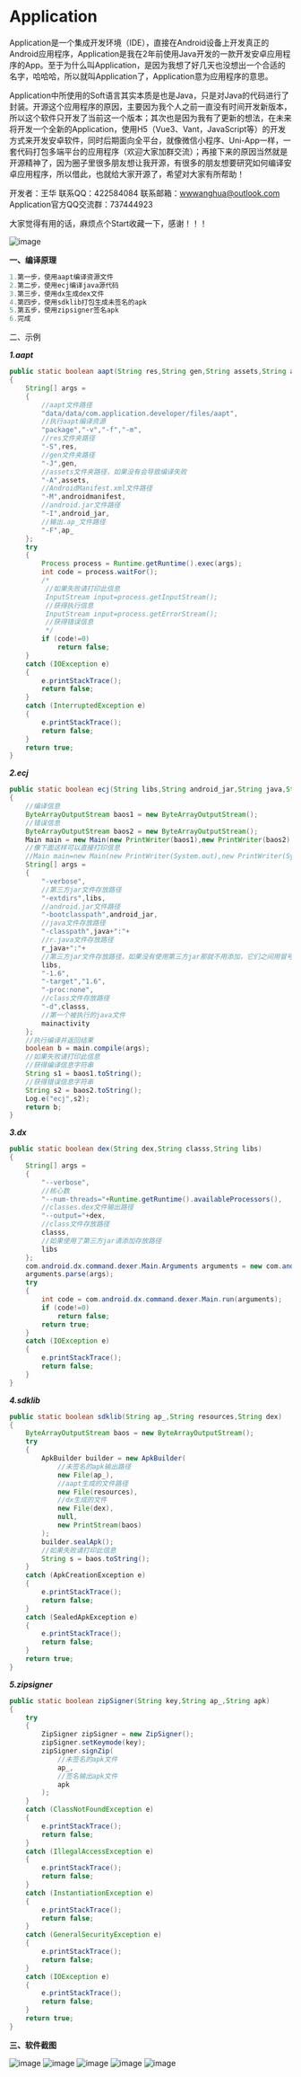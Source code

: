 # Application

Application是一个集成开发环境（IDE），直接在Android设备上开发真正的Android应用程序，Application是我在2年前使用Java开发的一款开发安卓应用程序的App。至于为什么叫Application，是因为我想了好几天也没想出一个合适的名字，哈哈哈，所以就叫Application了，Application意为应用程序的意思。

Application中所使用的Soft语言其实本质是也是Java，只是对Java的代码进行了封装。开源这个应用程序的原因，主要因为我个人之前一直没有时间开发新版本，所以这个软件只开发了当前这一个版本；其次也是因为我有了更新的想法，在未来将开发一个全新的Application，使用H5（Vue3、Vant，JavaScript等）的开发方式来开发安卓软件，同时后期面向全平台，就像微信小程序、Uni-App一样，一套代码打包多端平台的应用程序（欢迎大家加群交流）；再接下来的原因当然就是开源精神了，因为圈子里很多朋友想让我开源，有很多的朋友想要研究如何编译安卓应用程序，所以借此，也就给大家开源了，希望对大家有所帮助！

开发者：王华
联系QQ：422584084
联系邮箱：wwwanghua@outlook.com
Application官方QQ交流群：737444923

大家觉得有用的话，麻烦点个Start收藏一下，感谢！！！

![image](https://user-images.githubusercontent.com/86884357/167345237-5b9c96ba-b0a9-4829-a5a0-83f9f6f4576c.png)

**一、编译原理**

```java
1.第一步，使用aapt编译资源文件
2.第二步，使用ecj编译java源代码
3.第三步，使用dx生成dex文件
4.第四步，使用sdklib打包生成未签名的apk
5.第五步，使用zipsigner签名apk
6.完成
```

二、示例

***1.aapt***

```java
public static boolean aapt(String res,String gen,String assets,String androidmanifest,String android_jar,String ap_)
{
    String[] args = 
    {
        //aapt文件路径
        "data/data/com.application.developer/files/aapt",
        //执行aapt编译资源
        "package","-v","-f","-m",
        //res文件夹路径
        "-S",res,
        //gen文件夹路径
        "-J",gen,
        //assets文件夹路径，如果没有会导致编译失败
        "-A",assets,
        //AndroidManifest.xml文件路径
        "-M",androidmanifest,
        //android.jar文件路径
        "-I",android_jar,
        //输出.ap_文件路径
        "-F",ap_
    };
    try
    {
        Process process = Runtime.getRuntime().exec(args);
        int code = process.waitFor();
        /*
         //如果失败请打印此信息
         InputStream input=process.getInputStream(); 
         //获得执行信息
         InputStream input=process.getErrorStream(); 
         //获得错误信息
         */
        if (code!=0)
            return false;
    }
    catch (IOException e)
    {
        e.printStackTrace();
        return false;
    }
    catch (InterruptedException e)
    {
        e.printStackTrace();
        return false;
    }
    return true;
}
```

***2.ecj***

```java
public static boolean ecj(String libs,String android_jar,String java,String r_java,String classs,String mainactivity)
{
    //编译信息
    ByteArrayOutputStream baos1 = new ByteArrayOutputStream();
    //错误信息
    ByteArrayOutputStream baos2 = new ByteArrayOutputStream();
    Main main = new Main(new PrintWriter(baos1),new PrintWriter(baos2),false,null,null);
    //像下面这样可以直接打印信息
    //Main main=new Main(new PrintWriter(System.out),new PrintWriter(System.err),false,null,null);
    String[] args =
    {
        "-verbose",
        //第三方jar文件存放路径
        "-extdirs",libs,
        //android.jar文件路径
        "-bootclasspath",android_jar,
        //java文件存放路径
        "-classpath",java+":"+
        //r.java文件存放路径
        r_java+":"+
        //第三方jar文件存放路径，如果没有使用第三方jar那就不用添加，它们之间用冒号隔开
        libs,
        "-1.6",
        "-target","1.6",
        "-proc:none",
        //class文件存放路径
        "-d",classs,
        //第一个被执行的java文件
        mainactivity
    };
    //执行编译并返回结果
    boolean b = main.compile(args);
    //如果失败请打印此信息
    //获得编译信息字符串
    String s1 = baos1.toString();
    //获得错误信息字符串
    String s2 = baos2.toString();
    Log.e("ecj",s2);
    return b;
}
```

***3.dx***

```java
public static boolean dex(String dex,String classs,String libs)
{
    String[] args =
    {
        "--verbose",
        //核心数
        "--num-threads="+Runtime.getRuntime().availableProcessors(),
        //classes.dex文件输出路径
        "--output="+dex,
        //class文件存放路径
        classs,
        //如果使用了第三方jar请添加存放路径
        libs
    };
    com.android.dx.command.dexer.Main.Arguments arguments = new com.android.dx.command.dexer.Main.Arguments();
    arguments.parse(args);
    try
    {
        int code = com.android.dx.command.dexer.Main.run(arguments);
        if (code!=0)
            return false;
        return true;
    }
    catch (IOException e)
    {
        e.printStackTrace();
        return false;
    }
}
```

***4.sdklib***

```java
public static boolean sdklib(String ap_,String resources,String dex)
{
    ByteArrayOutputStream baos = new ByteArrayOutputStream();
    try
    {
        ApkBuilder builder = new ApkBuilder(
            //未签名的apk输出路径
            new File(ap_),
            //aapt生成的文件路径
            new File(resources),
            //dx生成的文件
            new File(dex),
            null,
            new PrintStream(baos)
        );
        builder.sealApk();
        //如果失败请打印此信息
        String s = baos.toString();
    }
    catch (ApkCreationException e)
    {
        e.printStackTrace();
        return false;
    }
    catch (SealedApkException e)
    {
        e.printStackTrace();
        return false;
    }
    return true;
}
```

***5.zipsigner***

```java
public static boolean zipSigner(String key,String ap_,String apk)
{
    try
    {
        ZipSigner zipSigner = new ZipSigner();
        zipSigner.setKeymode(key);
        zipSigner.signZip(
            //未签名的apk文件
            ap_,
            //签名输出apk文件
            apk
        );
    }
    catch (ClassNotFoundException e)
    {
        e.printStackTrace();
        return false;
    }
    catch (IllegalAccessException e)
    {
        e.printStackTrace();
        return false;
    }
    catch (InstantiationException e)
    {
        e.printStackTrace();
        return false;
    }
    catch (GeneralSecurityException e)
    {
        e.printStackTrace();
        return false;
    }
    catch (IOException e)
    {
        e.printStackTrace();
        return false;
    }
    return true;
}
```
**三、软件截图**

![image](https://user-images.githubusercontent.com/86884357/167344439-074da40b-fe98-4061-816a-26d267d86e3f.png)
![image](https://user-images.githubusercontent.com/86884357/167344459-02f74b8a-8a42-4d6d-a1f5-2256012472c5.png)
![image](https://user-images.githubusercontent.com/86884357/167344490-7052f6ed-bddc-45b6-897e-af18173686dc.png)
![image](https://user-images.githubusercontent.com/86884357/167344504-dec65c1a-8b0e-4fb8-845e-53db671857c1.png)
![image](https://user-images.githubusercontent.com/86884357/167344519-795a2539-f68b-4cd2-85cb-db16ab48274d.png)





